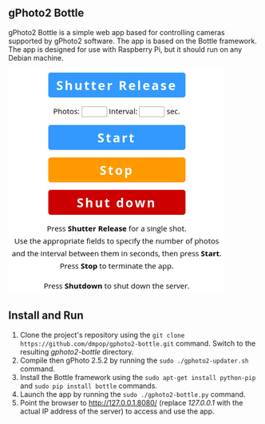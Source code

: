 ## gPhoto2 Bottle

gPhoto2 Bottle is a simple web app based for controlling cameras supported by gPhoto2 software. The app is based on the Bottle framework. The app is designed for use with Raspberry Pi, but it should run on any Debian machine.

<img src="gphoto2-bottle.png" alt="gPhoto2 Bottle">

## Install and Run

1. Clone the project's repository using the `git clone https://github.com/dmpop/gphoto2-bottle.git` command. Switch to the resulting *gphoto2-bottle* directory.
2. Compile then gPhoto 2.5.2 by running the `sudo ./gphoto2-updater.sh` command.
3. Install the Bottle framework using the `sudo apt-get install python-pip` and `sudo pip install bottle` commands.
4. Launch the app by running the `sudo ./gphoto2-bottle.py` command.
5. Point the browser to http://127.0.0.1.8080/ (replace *127.0.0.1* with the actual IP address of the server) to access and use the app.
